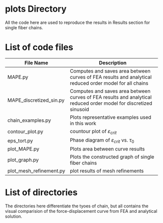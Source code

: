 # plots Directory
All the code here are used to reproduce the results in Results section for single fiber chains.

# List of code files
|File Name|Description|
----------|------------
|MAPE.py|Computes and saves area between curves of FEA results and analytical reduced order model for all chains|
|MAPE_discretized_sin.py|Computes and saves area between curves of FEA results and analytical reduced order model for discretized sinusoid|
|chain_examples.py|Plots representative examples used in this work|
|contour_plot.py|countour plot of $\varepsilon_{crit}$|
|eps_tort.py|Phase diagram of $\varepsilon_{crit}$ vs. $\tau_0$|
|plot_MAPE.py|Plots area between curve results|
|plot_graph.py|Plots the constructed graph of single fiber chains|
|plot_mesh_refinement.py|plot results of mesh refinements|

# List of directories
The directories here differentiate the tyoes of chain, but all contains the visual comparision of the force-displacement curve from FEA and analytical solution.
